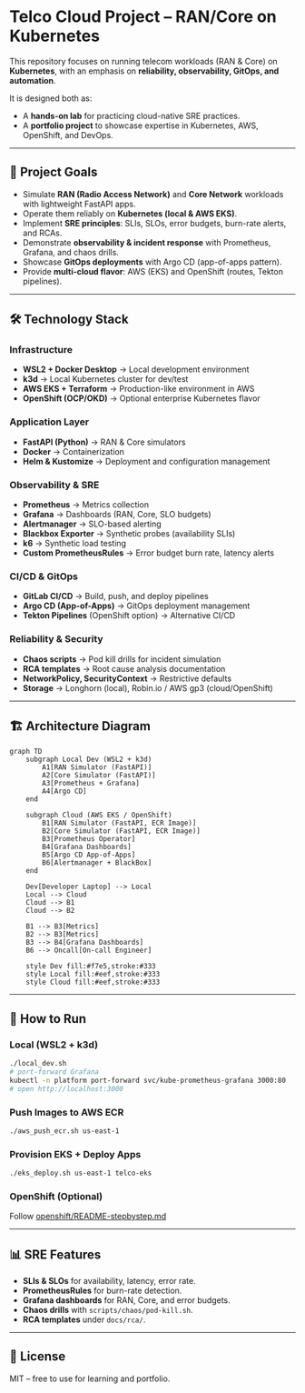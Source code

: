 # Telco Cloud Project – RAN/Core on Kubernetes

This repository focuses on running telecom workloads (RAN & Core) on **Kubernetes**, with an emphasis on **reliability, observability, GitOps, and automation**.

It is designed both as:
- A **hands-on lab** for practicing cloud-native SRE practices.
- A **portfolio project** to showcase expertise in Kubernetes, AWS, OpenShift, and DevOps.

---

## 🎯 Project Goals
- Simulate **RAN (Radio Access Network)** and **Core Network** workloads with lightweight FastAPI apps.
- Operate them reliably on **Kubernetes (local & AWS EKS)**.
- Implement **SRE principles**: SLIs, SLOs, error budgets, burn-rate alerts, and RCAs.
- Demonstrate **observability & incident response** with Prometheus, Grafana, and chaos drills.
- Showcase **GitOps deployments** with Argo CD (app-of-apps pattern).
- Provide **multi-cloud flavor**: AWS (EKS) and OpenShift (routes, Tekton pipelines).

---

## 🛠️ Technology Stack

### Infrastructure
- **WSL2 + Docker Desktop** → Local development environment  
- **k3d** → Local Kubernetes cluster for dev/test  
- **AWS EKS + Terraform** → Production-like environment in AWS  
- **OpenShift (OCP/OKD)** → Optional enterprise Kubernetes flavor  

### Application Layer
- **FastAPI (Python)** → RAN & Core simulators  
- **Docker** → Containerization  
- **Helm & Kustomize** → Deployment and configuration management  

### Observability & SRE
- **Prometheus** → Metrics collection  
- **Grafana** → Dashboards (RAN, Core, SLO budgets)  
- **Alertmanager** → SLO-based alerting  
- **Blackbox Exporter** → Synthetic probes (availability SLIs)  
- **k6** → Synthetic load testing  
- **Custom PrometheusRules** → Error budget burn rate, latency alerts  

### CI/CD & GitOps
- **GitLab CI/CD** → Build, push, and deploy pipelines  
- **Argo CD (App-of-Apps)** → GitOps deployment management  
- **Tekton Pipelines** (OpenShift option) → Alternative CI/CD  

### Reliability & Security
- **Chaos scripts** → Pod kill drills for incident simulation  
- **RCA templates** → Root cause analysis documentation  
- **NetworkPolicy, SecurityContext** → Restrictive defaults  
- **Storage** → Longhorn (local), Robin.io / AWS gp3 (cloud/OpenShift)  

---

## 🏗️ Architecture Diagram

```mermaid
graph TD
    subgraph Local Dev (WSL2 + k3d)
        A1[RAN Simulator (FastAPI)]
        A2[Core Simulator (FastAPI)]
        A3[Prometheus + Grafana]
        A4[Argo CD]
    end

    subgraph Cloud (AWS EKS / OpenShift)
        B1[RAN Simulator (FastAPI, ECR Image)]
        B2[Core Simulator (FastAPI, ECR Image)]
        B3[Prometheus Operator]
        B4[Grafana Dashboards]
        B5[Argo CD App-of-Apps]
        B6[Alertmanager + BlackBox]
    end

    Dev[Developer Laptop] --> Local
    Local --> Cloud
    Cloud --> B1
    Cloud --> B2

    B1 --> B3[Metrics]
    B2 --> B3[Metrics]
    B3 --> B4[Grafana Dashboards]
    B6 --> Oncall[On-call Engineer]

    style Dev fill:#f7e5,stroke:#333
    style Local fill:#eef,stroke:#333
    style Cloud fill:#eef,stroke:#333
```

---

## 🚀 How to Run

### Local (WSL2 + k3d)
```bash
./local_dev.sh
# port-forward Grafana
kubectl -n platform port-forward svc/kube-prometheus-grafana 3000:80
# open http://localhost:3000
```

### Push Images to AWS ECR
```bash
./aws_push_ecr.sh us-east-1
```

### Provision EKS + Deploy Apps
```bash
./eks_deploy.sh us-east-1 telco-eks
```

### OpenShift (Optional)
Follow [openshift/README-stepbystep.md](openshift/README-stepbystep.md)

---

## 📊 SRE Features
- **SLIs & SLOs** for availability, latency, error rate.  
- **PrometheusRules** for burn-rate detection.  
- **Grafana dashboards** for RAN, Core, and error budgets.  
- **Chaos drills** with `scripts/chaos/pod-kill.sh`.  
- **RCA templates** under `docs/rca/`.  

---

## 📜 License
MIT – free to use for learning and portfolio.
